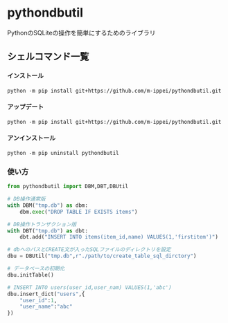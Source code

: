 # pythondbutil

PythonのSQLiteの操作を簡単にするためのライブラリ

## シェルコマンド一覧
#### インストール
```console
python -m pip install git+https://github.com/m-ippei/pythondbutil.git
```
#### アップデート
```console
python -m pip install git+https://github.com/m-ippei/pythondbutil.git
```
#### アンインストール
```console
python -m pip uninstall pythondbutil
```

### 使い方

```Python
from pythondbutil import DBM,DBT,DBUtil

# DB操作通常版
with DBM("tmp.db") as dbm:
    dbm.exec("DROP TABLE IF EXISTS items")

# DB操作トランザクション版
with DBT("tmp.db") as dbt:
    dbt.add("INSERT INTO items(item_id,name) VALUES(1,'firstitem')")

# dbへのパスとCREATE文が入ったSQLファイルのディレクトリを設定
dbu = DBUtil("tmp.db",r"./path/to/create_table_sql_dirctory")

# データベースの初期化
dbu.initTable()

# INSERT INTO users(user_id,user_nam) VALUES(1,'abc')
dbu.insert_dict("users",{
    "user_id":1,
    "user_name":"abc"
})

```